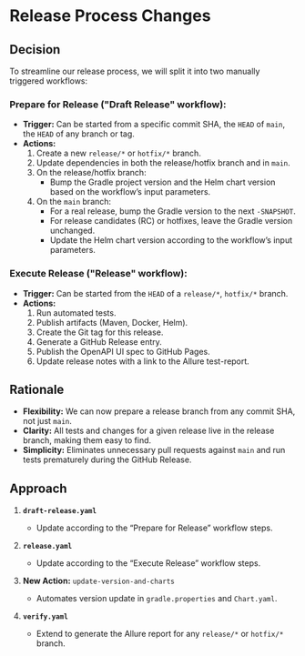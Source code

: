 # Release Process Changes

## Decision

To streamline our release process, we will split it into two manually triggered workflows:
### Prepare for Release ("Draft Release" workflow):
- **Trigger:** Can be started from a specific commit SHA, the `HEAD` of `main`, the `HEAD` of any branch or tag.
- **Actions:**
  1. Create a new `release/*` or `hotfix/*` branch.
  2. Update dependencies in both the release/hotfix branch and in `main`.
  3. On the release/hotfix branch:
     - Bump the Gradle project version and the Helm chart version based on the workflow’s input parameters.
  4. On the `main` branch:
      - For a real release, bump the Gradle version to the next `-SNAPSHOT`.
      - For release candidates (RC) or hotfixes, leave the Gradle version unchanged.
      - Update the Helm chart version according to the workflow’s input parameters.
### Execute Release ("Release" workflow):
- **Trigger:** Can be started from the `HEAD` of a `release/*`, `hotfix/*` branch.
- **Actions:**
    1) Run automated tests.
    2) Publish artifacts (Maven, Docker, Helm).
    3) Create the Git tag for this release.
    4) Generate a GitHub Release entry.
    5) Publish the OpenAPI UI spec to GitHub Pages.
    6) Update release notes with a link to the Allure test-report.

## Rationale

- **Flexibility:** We can now prepare a release branch from any commit SHA, not just `main`.
- **Clarity:** All tests and changes for a given release live in the release branch, making them easy to find.
- **Simplicity:** Eliminates unnecessary pull requests against `main` and run tests prematurely during the GitHub Release.


## Approach 

1. **`draft-release.yaml`**
    - Update according to the “Prepare for Release” workflow steps.

2. **`release.yaml`**
    - Update according to the “Execute Release” workflow steps.

3. **New Action:** `update-version-and-charts`
    - Automates version update in `gradle.properties` and `Chart.yaml`.

4. **`verify.yaml`**
    - Extend to generate the Allure report for any `release/*` or `hotfix/*` branch.
